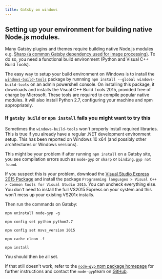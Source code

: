 ```yaml
---
title: Gatsby on windows
---
```


## Setting up your environment for building native Node.js modules.

Many Gatsby plugins and themes require building native Node.js modules e.g.
[Sharp (a common Gatsby dependency used for image
processing)](/docs/packages/gatsby-plugin-sharp/). To do so, you need a
functional build environment (Python and Visual C++ Build Tools).

The easy way to setup your build environment on Windows is to install the
[`windows-build-tools`](https://github.com/felixrieseberg/windows-build-tools)
package by runnning `npm install --global windows-build-tools` on an admin
powershell console. On installing this package, it downloads and installs the
Visual C++ Build Tools 2015, provided free of charge by Microsoft. These tools
are required to compile popular native modules. It will also install Python
2.7, configuring your machine and npm appropriately.

### If `gatsby build` or `npm install` fails you might want to try this

Sometimes the `windows-build-tools` won't properly install required libraries. This is true if you already have a regular .NET development environment setup. This has been reported on Windows 10 x64 (and possibly other architectures or Windows versions).

This might be your problem if after running `npm install` on a Gatsby site, you see compilation errors such as `node-gyp` or `sharp` or `binding.gyp not found`.

If you suspect this is your problem, download the [Visual Studio Express 2015 Package](https://www.visualstudio.com/products/visual-studio-community-vs) and install the package `Programming languages > Visual C++ > Common tools for Visual Studio 2015`. You can uncheck everything else. You don't need to install the full VS2015 Express on your system and this won't mess up your existing VS201x installs.

Then run the commands on Gatsby:

`npm uninstall node-gyp -g`

`npm config set python python2.7`

`npm config set msvs_version 2015`

`npm cache clean -f`

`npm install`

You should then be all set.

If that still doesn't work, refer to the [`node-gyp` npm package homepage](https://www.npmjs.com/package/node-gyp) for further instructions and contact the `node-gyp`team on [GitHub](https://github.com/nodejs/node-gyp/issues).
